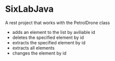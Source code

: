 # SixLabJava

A rest project that works with the PetrolDrone class

* adds an element to the list by aviliable id
* deletes the specified element by id
* extracts the specified element by id
* extracts all elements 
* changes the element by id

